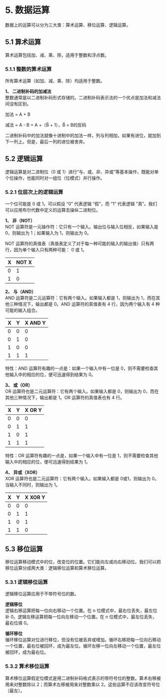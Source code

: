 # 5. 数据运算

数据上的运算可以分为三大类：算术运算、移位运算、逻辑运算。

## 5.1 算术运算
算术运算包括加、减、乘、除，适用于整数和浮点数。

### 5.1.1 整数的算术运算
所有算术运算（如加、减、乘、除）均适用于整数。

**1、 二进制补码的加减法**  
整数通常是以二进制补码形式存储的。二进制补码表示法的一个优点是加法和减法间没有区别。

加法 = A + B

减法 = A - B = A +（B̅ + 1），B̅ = B的反码

二进制补码中的加法就像十进制中的加法一样，列与列相加，如果有进位，就加到下一列上。但是，最后一列的进位被舍弃。

## 5.2 逻辑运算
逻辑运算是对二进制位（0 或 1）进行“与、或、非、异或”等基本操作，既能对单个位操作，也能同时对一组位（位模式）并行操作。

### 5.2.1 位层次上的逻辑运算
一个位可能是 0 或 1，可以假设 “0” 代表逻辑 “假”，而 “1” 代表逻辑 “真”。我们可以应用布尔代数中定义的运算去操纵二进制位。

**1、 非（NOT）**  
NOT 运算符是一元操作符：它只有一个输入。输出位与输入位相反，如果输入是 0，则输出为 1；如果输入为 1，则输出为 0。

NOT 运算符的真值表（真值表定义了对于每一种可能的输入的输出值）只有两行，因为单个输入只有两种可能： 0 或 1。

|   X   |   NOT X   |      
| ---- | ---- |
|   0   |   1   |      
|   1   |   0   |      

**2、 与（AND）**  
AND 运算符是二元运算符：它有两个输入。如果输入都是 1，则输出为 1，而在其他三种情况下，输出都是 0。AND 运算符的真值表有 4 行，因为两个输入有 4 种可能的输入组合。

|   X   |   Y   |   X AND Y   |
| ---- | ---- | ---- |
|   0   |   0   |   0   |
|   0   |   1   |   0   |
|   1   |   0   |   0   |
|   1   |   1   |   1   |

特性：AND 运算符有趣的一点是：如果一个输入中有一位是 0，则不需要检查其他输入中的相应的位，便可迅速得到结果为 0。

**3、 或（OR）**  
OR 运算符也是二元运算符：它有两个输入。如果输入都是 0，则输出为 0，而在其他三种情况下，输出都是 1。OR 运算符的真值表也有 4 行。

|   X   |   Y   |   X OR Y   |
| ---- | ---- | ---- |
|   0   |   0   |   0   |
|   0   |   1   |   1   |
|   1   |   0   |   1   |
|   1   |   1   |   1   |

特性：OR 运算符有趣的一点是，如果一个输入中有一位是 1，则不需要检查其他输入中的相应的位，便可迅速得到结果为 1。

**4、 异或（XOR）**  
XOR 运算符也是二元运算符：它有两个输入。如果输入都是 0或1，则输出为 0。当输入不同时，则输出为 1。

|   X   |   Y   |   X XOR Y   |
| ---- | ---- | ---- |
|   0   |   0   |   0   |
|   0   |   1   |   1   |
|   1   |   0   |   1   |
|   1   |   1   |   0   |

## 5.3 移位运算
移位运算移动模式中的位，改变位的位置。它们能向左或向右移动位。我们可以把移位运算分成两大类：逻辑移位运算和算术移位运算。

### 5.3.1 逻辑移位运算
逻辑移位运算应用于不带符号位的数。

**逻辑移位**  
逻辑右移运算把每一位向右移动一个位置。在 n 位模式中，最右位丢失，最左位补 0。逻辑左移运算把每一位向左移动一个位置。在 n 位模式中，最左位丢失，最右位填 0。

**循环移位**  
循环移位运算对位进行移位，但没有位被丢弃或增加。循环右移把每一位向石移动一个位置，最右位被回环，成为最左位。循环左移一位向左移动一个位置，最左位被回环，成为最右位。
### 5.3.2 算术移位运算
算术移位运算假定位模式是用二进制补码格式表示的带符号位的整数。算术右移被用来对整数除以 2；而算术左移被用来对整数乘以 2。这些运算不应该改变符号位（最左）。